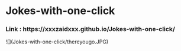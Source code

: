 # Jokes-with-one-click

<h3>Link : https://xxxzaidxxx.github.io/Jokes-with-one-click/</h3>
![](Jokes-with-one-click/thereyougo.JPG)
